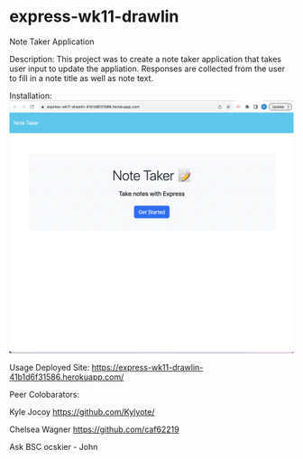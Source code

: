# express-wk11-drawlin

Note Taker Application

Description: This project was to create a note taker application that takes user input to update the appliation. Responses are collected from the user to fill in a note title as well as note text.

Installation:
![Note Taker Application](<Screenshot 2023-08-29 at 8.33.47 PM.png>)

Usage Deployed Site: 
https://express-wk11-drawlin-41b1d6f31586.herokuapp.com/


Peer Colobarators:

Kyle Jocoy
https://github.com/Kylyote/

Chelsea Wagner
https://github.com/caf62219

Ask BSC ocskier - John

